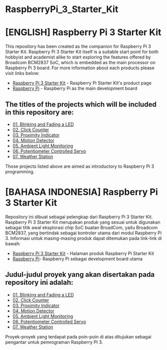 # RaspberryPi_3_Starter_Kit

# [ENGLISH] Raspberry Pi 3 Starter Kit
This repository has been created as the companion for Raspberry Pi 3 Starter Kit.
Raspberry Pi 3 Starter Kit itself is a suitable start point for both hobbyist and academist alike to start exploring the features offered by  Broadcom BCM2837 SoC, which is embedded as the main processor on Raspberry Pi 3 board.
For more information about each products please visit links below:
* [Raspberry Pi 3 Starter Kit](http://digiwarestore.com/en/) - Raspberry Pi Starter Kit's product page
* [Raspberry Pi](https://www.raspberrypi.org/) - Raspberry Pi as the main development board

## The titles of the projects which will be included in this repository are:
* [01. Blinking and Fading a LED](/01_Blinking_and_Fading_a_LED)
* [02. Click Counter](/02_Click_Counter)
* [03. Proximity Indicator](/03_Proximity_Indicator)
* [04. Motion Detector](/04_Motion_Detector)
* [05. Ambient Light Monitoring](/05_Ambient_Light_Monitoring)
* [06. Potentiometer Controlled Servo](/06_Potentiometer_Controlled_Servo)
* [07. Weather Station](/08_Weather_Station)

Those projects listed above are aimed as introductory to Raspberry Pi 3 programming. 

# [BAHASA INDONESIA] Raspberry Pi 3 Starter Kit
Repository ini dibuat sebagai pelengkap dari Raspberry Pi 3 Starter Kit.
Raspberry Pi 3 Starter Kit merupakan produk yang sesuai untuk digunakan sebagai titik awal eksplorasi chip SoC buatan BroadCom, yaitu Broadcom BCM2837, yang bertindak sebagai kontroler utama dari modul Raspberry Pi 3.
Informasi untuk masing-masing produk dapat ditemukan pada link-link di bawah:
* [Raspberry Pi 3 Starter Kit](http://digiwarestore.com/en/) - Halaman produk Raspberry Pi Starter Kit
* [Raspberry Pi](https://www.raspberrypi.org/)- Raspberry Pi sebagai development board utama

## Judul-judul proyek yang akan disertakan pada repository ini adalah:
* [01. Blinking and Fading a LED](/01_Blinking_and_Fading_a_LED)
* [02. Click Counter](/02_Click_Counter)
* [03. Proximity Indicator](/03_Proximity_Indicator)
* [04. Motion Detector](/04_Motion_Detector)
* [05. Ambient Light Monitoring](/05_Ambient_Light_Monitoring)
* [06. Potentiometer Controlled Servo](/06_Potentiometer_Controlled_Servo)
* [07. Weather Station](/08_Weather_Station)

Proyek-proyek yang terdapat pada poin-poin di atas ditujukan sebagai pengantar untuk pemrograman Raspberry PI 3.
